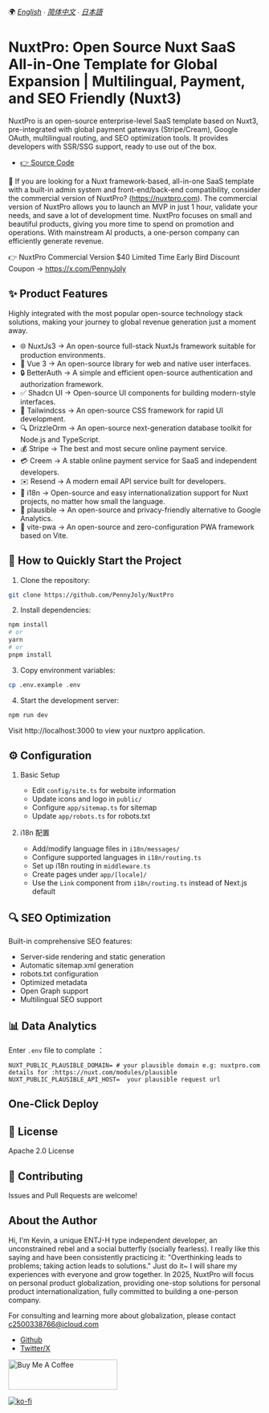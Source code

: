 

🌍 *[English](README.md) ∙ [简体中文](README_zh.md) ∙ [日本語](README_ja.md)*

# NuxtPro: Open Source Nuxt SaaS All-in-One Template for Global Expansion | Multilingual, Payment, and SEO Friendly (Nuxt3)

NuxtPro is an open-source enterprise-level SaaS template based on Nuxt3, pre-integrated with global payment gateways (Stripe/Cream), Google OAuth, multilingual routing, and SEO optimization tools. It provides developers with SSR/SSG support, ready to use out of the box.

- [👉 Source Code](https://github.com/PennyJoly/NuxtPro)

🚀 If you are looking for a Nuxt framework-based, all-in-one SaaS template with a built-in admin system and front-end/back-end compatibility, consider the commercial version of NuxtPro? (https://nuxtpro.com). The commercial version of NuxtPro allows you to launch an MVP in just 1 hour, validate your needs, and save a lot of development time. NuxtPro focuses on small and beautiful products, giving you more time to spend on promotion and operations. With mainstream AI products, a one-person company can efficiently generate revenue.

👉 NuxtPro Commercial Version $40 Limited Time Early Bird Discount Coupon -> https://x.com/PennyJoly

## ✨ Product Features
Highly integrated with the most popular open-source technology stack solutions, making your journey to global revenue generation just a moment away.

- 🌐 NuxtJs3 -> An open-source full-stack NuxtJs framework suitable for production environments.
- 🌈 Vue 3 -> An open-source library for web and native user interfaces.
- 🔒 BetterAuth -> A simple and efficient open-source authentication and authorization framework.
- ✅ Shadcn UI -> Open-source UI components for building modern-style interfaces.
- 🎨 Tailwindcss -> An open-source CSS framework for rapid UI development.
- 🔍 DrizzleOrm -> An open-source next-generation database toolkit for Node.js and TypeScript.
- 💰 Stripe -> The best and most secure online payment service.
- 💳 Creem -> A stable online payment service for SaaS and independent developers.
- ✉️ Resend -> A modern email API service built for developers.
- 👄 i18n -> Open-source and easy internationalization support for Nuxt projects, no matter how small the language.
- 💨 plausible -> An open-source and privacy-friendly alternative to Google Analytics.
- 🌙 vite-pwa -> An open-source and zero-configuration PWA framework based on Vite.

## 🚀 How to Quickly Start the Project

1. Clone the repository:
```bash
git clone https://github.com/PennyJoly/NuxtPro
```

2. Install dependencies:
```bash
npm install
# or
yarn
# or
pnpm install
```

3. Copy environment variables:
```bash
cp .env.example .env
```

4. Start the development server:
```bash
npm run dev
```

Visit http://localhost:3000 to view your nuxtpro application.

## ⚙️ Configuration

1. Basic Setup
   - Edit `config/site.ts` for website information
   - Update icons and logo in `public/`
   - Configure `app/sitemap.ts` for sitemap
   - Update `app/robots.ts` for robots.txt

2. i18n 配置
   - Add/modify language files in `i18n/messages/`
   - Configure supported languages in `i18n/routing.ts`
   - Set up i18n routing in `middleware.ts`
   - Create pages under `app/[locale]/`
   - Use the `Link` component from `i18n/routing.ts` instead of Next.js default


## 🔍 SEO Optimization

Built-in comprehensive SEO features:
   - Server-side rendering and static generation
   - Automatic sitemap.xml generation
   - robots.txt configuration
   - Optimized metadata
   - Open Graph support
   - Multilingual SEO support

## 📊 Data Analytics

Enter `.env` file to complate ：
```
NUXT_PUBLIC_PLAUSIBLE_DOMAIN= # your plausible domain e.g: nuxtpro.com  details for :https://nuxt.com/modules/plausible
NUXT_PUBLIC_PLAUSIBLE_API_HOST=  your plausible request url 
```

## One-Click Deploy

<!-- [![Deploy with Vercel](https://vercel.com/button)](https://vercel.com/new/clone?repository-url=https://github.com/weijunext/nextjs-15-starter&project-name=&repository-name=nextjs-15-starter&demo-title=Nextjs15Starter&demo-description=Nextjs%2015%20starter.&demo-url=https://nextforge.dev&demo-image=https://nextforge.dev/og.png) -->

## 📄 License

Apache 2.0 License

## 🤝 Contributing

Issues and Pull Requests are welcome!

## About the Author

Hi, I'm Kevin, a unique ENTJ-H type independent developer, an unconstrained rebel and a social butterfly (socially fearless). 
I really like this saying and have been consistently practicing it: "Overthinking leads to problems; taking action leads to solutions." Just do it~ I will share my experiences with everyone and grow together. 
In 2025, NuxtPro will focus on personal product globalization, providing one-stop solutions for personal product internationalization, fully committed to building a one-person company.

For consulting and learning more about globalization, please contact c2500338766@icloud.com

- [Github](https://github.com/PennyJoly)
- [Twitter/X](https://x.com/PennyJoly)

<a href="https://buymeacoffee.com/c2500338765" target="_blank"><img src="https://cdn.buymeacoffee.com/buttons/v2/default-yellow.png" alt="Buy Me A Coffee" style="height: 60px !important;width: 217px !important;" ></a>

[![ko-fi](https://ko-fi.com/img/githubbutton_sm.svg)](https://ko-fi.com/indiemakerkevin)